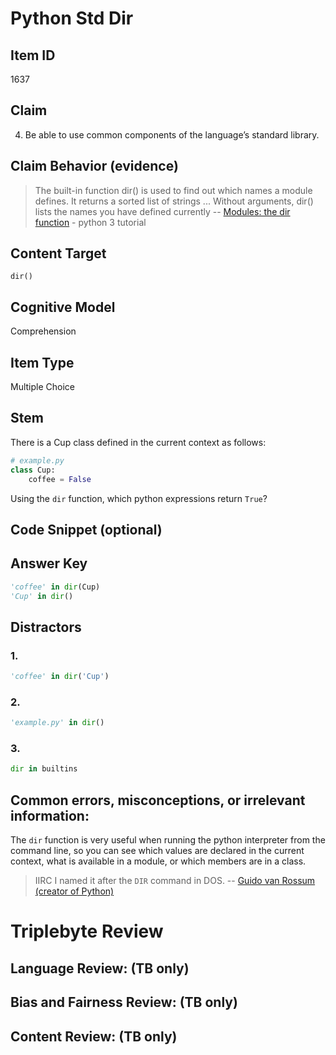 # Python Std Dir

## Item ID
1637

## Claim
4. Be able to use common components of the language’s standard library.


## Claim Behavior (evidence)
> The built-in function dir() is used to find out which names a module defines. It returns a sorted list of strings
> ...
> Without arguments, dir() lists the names you have defined currently
-- [Modules: the dir function](https://docs.python.org/3.8/tutorial/modules.html#the-dir-function) - python 3 tutorial

## Content Target
`dir()`

## Cognitive Model
Comprehension

## Item Type
Multiple Choice

## Stem

There is a Cup class defined in the current context as follows:
```python
# example.py
class Cup:
    coffee = False
```

Using the `dir` function, which python expressions return `True`?

## Code Snippet (optional)


## Answer Key

```python
'coffee' in dir(Cup)
'Cup' in dir()
```

## Distractors

### 1.
```python
'coffee' in dir('Cup')
```

### 2.
```python
'example.py' in dir()
```

### 3.
```python
dir in builtins
```


## Common errors, misconceptions, or irrelevant information:

The `dir` function is very useful when running the python interpreter from the command line, so you can see which values are declared in the current context, what is available in a module, or which members are in a class.


> IIRC I named it after the `DIR` command in DOS.
> -- [Guido van Rossum (creator of Python)](https://stackoverflow.com/a/48912069/92584)

# Triplebyte Review


## Language Review: (TB only)


## Bias and Fairness Review: (TB only)


## Content Review: (TB only)

